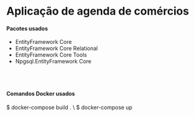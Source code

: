 # Aplicação de agenda de comércios

<h4> Pacotes usados </h4>
<ul>
<li>EntityFramework Core</li>
<li>EntityFramework Core Relational</li>
<li>EntityFramework Core Tools</li>
<li>Npgsql.EntityFramework Core</li>
</ul>

<br></br>
<h4> Comandos Docker usados</h4>
$ docker-compose build . \
$ docker-compose up
